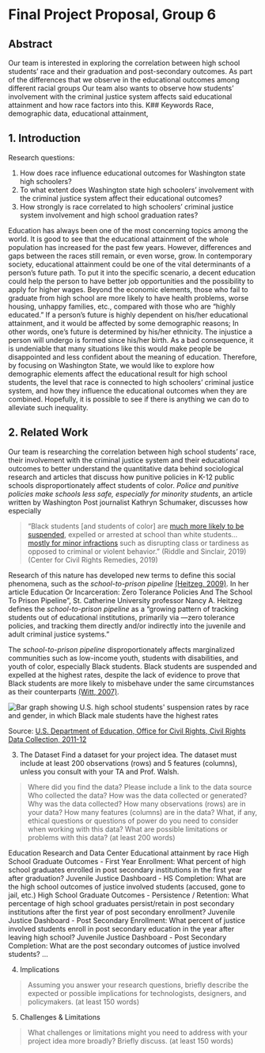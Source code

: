 # Final Project Proposal, Group 6

## Abstract
Our team is interested in exploring the correlation between high school students’ race and their graduation and post-secondary outcomes. As part of the differences that we observe in the educational outcomes among different racial groups Our team also wants to observe how students’ involvement with the criminal justice system affects said educational attainment and how race factors into this.
K## Keywords
Race, demographic data, educational attainment,

## 1. Introduction  
Research questions:
1. How does race influence educational outcomes for Washington state high schoolers?
2. To what extent does Washington state high schoolers’ involvement with the criminal justice system affect their educational outcomes?
3. How strongly is race correlated to high schoolers’ criminal justice system involvement and high school graduation rates?

Education has always been one of the most concerning topics among the world. It is good to see that the educational attainment of the whole population has increased for the past few years. However, differences and gaps between the races still remain, or even worse, grow. In contemporary society, educational attainment could be one of the vital determinants of a person’s future path. To put it into the specific scenario, a decent education could help the person to have better job opportunities and the possibility to apply for higher wages. Beyond the economic elements, those who fail to graduate from high school are more likely to have health problems, worse housing, unhappy families, etc., compared with those who are “highly educated.”
If a person’s future is highly dependent on his/her educational attainment, and it would be affected by some demographic reasons; In other words, one’s future is determined by his/her ethnicity. The injustice a person will undergo is formed since his/her birth. As a bad consequence, it is undeniable that many situations like this would make people be disappointed and less confident about the meaning of education. Therefore, by focusing on Washington State, we would like to explore how demographic elements affect the educational result for high school students, the level that race is connected to high schoolers’ criminal justice system, and how they influence the educational outcomes when they are combined. Hopefully, it is possible to see if there is anything we can do to alleviate such inequality.

## 2. Related Work

Our team is researching the correlation between high school students’ race, their involvement with the criminal justice system and their educational outcomes to better understand the quantitative data behind sociological research and articles that discuss how punitive policies in K-12 public schools disproportionately affect students of color. *Police and punitive policies make schools less safe, especially for minority students*, an article written by Washington Post journalist  Kathryn Schumaker, discusses how especially
> “Black students [and students of color] are [much more likely to be suspended](https://www.pnas.org/content/116/17/8255), expelled or arrested at school than white students…[mostly for minor infractions](https://www.civilrightsproject.ucla.edu/resources/projects/center-for-civil-rights-remedies/school-to-prison-folder/federal-reports/out-of-school-and-off-track-the-overuse-of-suspensions-in-american-middle-and-high-schools) such as disrupting class or tardiness as opposed to criminal or violent behavior.” (Riddle and Sinclair, 2019) (Center for Civil Rights Remedies, 2019)

Research of this nature has developed new terms to define this social phenomena, such as the *school-to-prison pipeline* [(Heitzeg, 2009)](https://files.eric.ed.gov/fulltext/EJ870076.pdf). In her article Education Or Incarceration: Zero Tolerance Policies And The School To Prison Pipeline”, St. Catherine University professor Nancy A. Heitzeg defines the *school-to-prison pipeline* as a “growing pattern of tracking students out of educational institutions, primarily via ―zero tolerance policies, and tracking them directly and/or indirectly into the juvenile and adult criminal justice systems.”

The *school-to-prison pipeline* disproportionately affects marginalized communities such as low-income youth, students with disabilities, and youth of color, especially Black students. Black students are suspended and expelled at the highest rates, despite the lack of evidence to prove that Black students are more likely to misbehave under the same circumstances as their counterparts [(Witt, 2007)](https://www.chicagotribune.com/chi-070924discipline-story.html).

![Bar graph showing U.S. high school students' suspension rates by race and gender, in which Black male students have the highest rates](https://www.thefix.com/sites/default/files/suspension22.png)

Source: [U.S. Department of Education, Office for Civil Rights, Civil Rights Data Collection, 2011-12](https://ocrdata.ed.gov)

3. The Dataset
Find a dataset for your project idea. The dataset must include at least 200 observations (rows) and 5 features (columns), unless you consult with your TA and Prof. Walsh.

> Where did you find the data? Please include a link to the data source
> Who collected the data?
> How was the data collected or generated?
> Why was the data collected?
> How many observations (rows) are in your data?
> How many features (columns) are in the data?
> What, if any, ethical questions or questions of power do you need to consider when working with this data?
> What are possible limitations or problems with this data? (at least 200 words)

Education Research and Data Center
Educational attainment by race
High School Graduate Outcomes - First Year Enrollment:  What percent of high school graduates enrolled in post secondary institutions in the first year after graduation?
Juvenile Justice Dashboard - HS Completion: What are the high school outcomes of justice involved students (accused, gone to jail, etc.)
High School Graduate Outcomes - Persistence / Retention: What percentage of high school graduates persist/retain in post secondary institutions after the first year of post secondary enrollment?
Juvenile Justice Dashboard - Post Secondary Enrollment: What percent of justice involved students enroll in post secondary education in the year after leaving high school?
Juvenile Justice Dashboard - Post Secondary Completion: What are the post secondary outcomes of justice involved students?
…

4. Implications
> Assuming you answer your research questions, briefly describe the expected or possible implications for technologists, designers, and policymakers. (at least 150 words)
5. Challenges & Limitations  
> What challenges or limitations might you need to address with your project idea more broadly? Briefly discuss. (at least 150 words)

